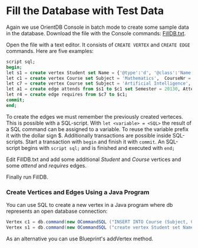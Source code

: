 # Fill the Database with Test Data

Again we use OrientDB Console in batch mode to create some sample data in the database. Download the file with the Console commands: [FillDB.txt](FillDB.txt).

Open the file with a text editor. It consists of ```CREATE VERTEX``` and ```CREATE EDGE``` commands. Here are five examples:

```sql
script sql;
begin;
let s1 = create vertex Student set Name = {'@type':'d', '@class':'Name', 'FirstName':'Max', 'LastName':'Maker'},  StudentNr = 5000, Gender = 'male', DOB = '1993-05-15';
let c1 = create vertex Course set Subject = 'Mathematics',  CourseNr = 50000, CreditPoints = 5, LearningObjectives = ['can multiply matrices', 'can integrate trigonometric functions', 'knows the definition of vector space'];
let c7 = create vertex Course set Subject = 'Artificial Intelligence',  CourseNr = 50006, CreditPoints = 5, LearningObjectives = ['Data Mining', 'Expert Systems'];
let a1 = create edge attends from $s1 to $c1 set Semester = 20130, Attempt = 1, Grade = 'B';
let r4 = create edge requires from $c7 to $c1;
commit;
end;
```

To create the edges we must remember the previously created verteces. This is possible with a SQL-script. With ```let <variable> = <SQL>``` the result of a SQL command can be assigned to a variable. To reuse the variable prefix it with the dollar sign $. Additionally transactions are possible inside SQL-scripts. Start a transaction with ```begin``` and finish it with ```commit```. An SQL-script begins with ```script sql;``` and is finished and executed with ```end;```

Edit FillDB.txt and add some additional *Student* and *Course* vertices and some *attend* and *requires* edges.

Finally run FillDB.

### Create Vertices and Edges Using a Java Program

You can use SQL to create a new vertex in a Java program where db represents an open database connection:

```java
Vertex c1 = db.command(new OCommandSQL ("INSERT INTO Course (Subject, CourseNr, CreditPoints) VALUES ('Mathematics', 50000, 5)")).execute();
Vertex s1 = db.command(new OCommandSQL ("create vertex Student set Name = {'@type':'d', '@class':'Name', 'FirstName':'Max', 'LastName':'Maker'},  StudentNr = 5000, Gender = 'male', DOB = '1993-05-15'")).execute();
```

As an alternative you can use Blueprint's addVertex method.



